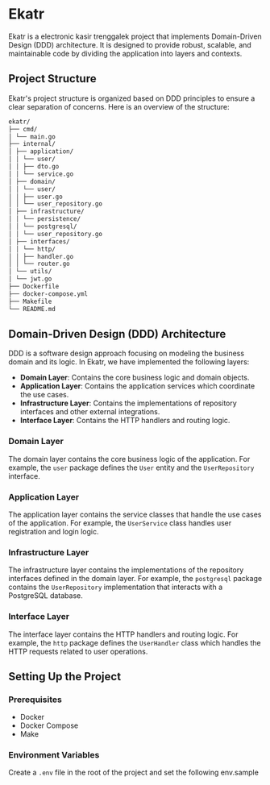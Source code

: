 # Ekatr

Ekatr is a electronic kasir trenggalek project that implements Domain-Driven Design (DDD) architecture. It is designed to provide robust, scalable, and maintainable code by dividing the application into layers and contexts.

## Project Structure

Ekatr's project structure is organized based on DDD principles to ensure a clear separation of concerns. Here is an overview of the structure:

```sh
ekatr/
├── cmd/
│ └── main.go
├── internal/
│ ├── application/
│ │ └── user/
│ │ ├── dto.go
│ │ └── service.go
│ ├── domain/
│ │ └── user/
│ │ ├── user.go
│ │ └── user_repository.go
│ ├── infrastructure/
│ │ └── persistence/
│ │ └── postgresql/
│ │ └── user_repository.go
│ ├── interfaces/
│ │ └── http/
│ │ ├── handler.go
│ │ └── router.go
│ └── utils/
│ └── jwt.go
├── Dockerfile
├── docker-compose.yml
├── Makefile
└── README.md
```


## Domain-Driven Design (DDD) Architecture

DDD is a software design approach focusing on modeling the business domain and its logic. In Ekatr, we have implemented the following layers:

- **Domain Layer**: Contains the core business logic and domain objects.
- **Application Layer**: Contains the application services which coordinate the use cases.
- **Infrastructure Layer**: Contains the implementations of repository interfaces and other external integrations.
- **Interface Layer**: Contains the HTTP handlers and routing logic.

### Domain Layer

The domain layer contains the core business logic of the application. For example, the `user` package defines the `User` entity and the `UserRepository` interface.

### Application Layer

The application layer contains the service classes that handle the use cases of the application. For example, the `UserService` class handles user registration and login logic.

### Infrastructure Layer

The infrastructure layer contains the implementations of the repository interfaces defined in the domain layer. For example, the `postgresql` package contains the `UserRepository` implementation that interacts with a PostgreSQL database.

### Interface Layer

The interface layer contains the HTTP handlers and routing logic. For example, the `http` package defines the `UserHandler` class which handles the HTTP requests related to user operations.

## Setting Up the Project

### Prerequisites

- Docker
- Docker Compose
- Make

### Environment Variables

Create a `.env` file in the root of the project and set the following env.sample
